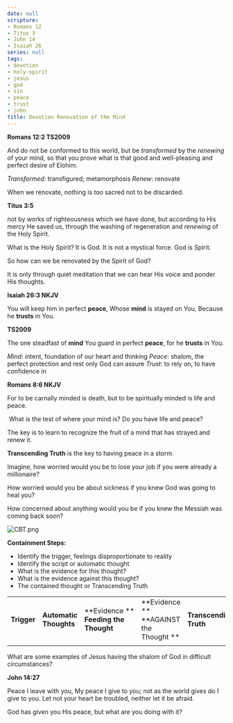 ```yaml
---
date: null
scripture:
- Romans 12
- Titus 3
- John 14
- Isaiah 26
series: null
tags:
- devotion
- holy-spirit
- jesus
- god
- sin
- peace
- trust
- john
title: Devotion Renovation of the Mind
---
```



**Romans 12:2 TS2009**

And do not be conformed to this world, but be *transformed* by the *renewing* of your mind, so that you prove what is that good and well-pleasing and perfect desire of Elohim.

*Transformed*: transfigured; metamorphosis
*Renew*: renovate

When we renovate, nothing is too sacred not to be discarded.

**Titus 3:5**

not by works of righteousness which we have done, but according to His mercy He saved us, through the washing of regeneration and *renewing* of the Holy Spirit.

What is the Holy Spirit?
It is God. It is not a mystical force. God is Spirit.

So how can we be renovated by the Spirit of God?

It is only through quiet meditation that we can hear His voice and ponder His thoughts.

**Isaiah 26:3 NKJV**

You will keep him in perfect **peace**, Whose **mind** is stayed on You, Because he **trusts** in You.

**TS2009**

The one steadfast of **mind** You guard in perfect **peace**, for he **trusts** in You.

*Mind*: intent, foundation of our heart and thinking
*Peace*: shalom, the perfect protection and rest only God can assure
*Trust*: to rely on, to have confidence in

**Romans‬ ‭8:6‬ ‭NKJV‬‬**

For to be carnally minded is death, but to be spiritually minded is life and peace.

‭‭
What is the test of where your mind is?
Do you have life and peace?

The key is to learn to recognize the fruit of a mind that has strayed and renew it.

**Transcending Truth** is the key to having peace in a storm.

Imagine, how worried would you be to lose your job if you were already a millionaire?

How worried would you be about sickness if you knew God was going to heal you?

How concerned about anything would you be if you knew the Messiah was coming back soon?

![CBT.png](CBT.png)

**Containment Steps:**

- Identify the trigger, feelings disproportionate to reality
- Identify the script or automatic thought
- What is the evidence for this thought?
- What is the evidence against this thought?
- The contained thought or Transcending Truth

|     |     |     |     |     |
| --- | --- | --- | --- | --- |
| **Trigger** | **Automatic Thoughts** | **Evidence **<br>**Feeding the Thought** | **Evidence **<br>**AGAINST the Thought ** | **Transcending Truth** |
|     |     |     |     |     |

What are some examples of Jesus having the shalom of God in difficult circumstances?

**John 14:27**

Peace I leave with you, My peace I give to you; not as the world gives do I give to you. Let not your heart be troubled, neither let it be afraid.

God has given you His peace, but what are you doing with it?